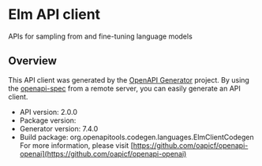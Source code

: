 # Elm API client

APIs for sampling from and fine-tuning language models

## Overview
This API client was generated by the [OpenAPI Generator](https://openapi-generator.tech) project. By using the [openapi-spec](https://github.com/OAI/OpenAPI-Specification) from a remote server, you can easily generate an API client.

- API version: 2.0.0
- Package version: 
- Generator version: 7.4.0
- Build package: org.openapitools.codegen.languages.ElmClientCodegen
For more information, please visit [https://github.com/oapicf/openapi-openai](https://github.com/oapicf/openapi-openai)
